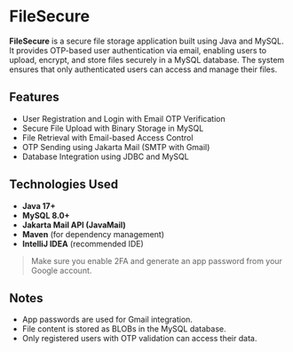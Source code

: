 # FileSecure

**FileSecure** is a secure file storage application built using Java and MySQL. It provides OTP-based user authentication via email, enabling users to upload, encrypt, and store files securely in a MySQL database. The system ensures that only authenticated users can access and manage their files.

## Features

* User Registration and Login with Email OTP Verification
* Secure File Upload with Binary Storage in MySQL
* File Retrieval with Email-based Access Control
* OTP Sending using Jakarta Mail (SMTP with Gmail)
* Database Integration using JDBC and MySQL

## Technologies Used

* **Java 17+**
* **MySQL 8.0+**
* **Jakarta Mail API (JavaMail)**
* **Maven** (for dependency management)
* **IntelliJ IDEA** (recommended IDE)

> Make sure you enable 2FA and generate an app password from your Google account.

## Notes

* App passwords are used for Gmail integration.
* File content is stored as BLOBs in the MySQL database.
* Only registered users with OTP validation can access their data.


